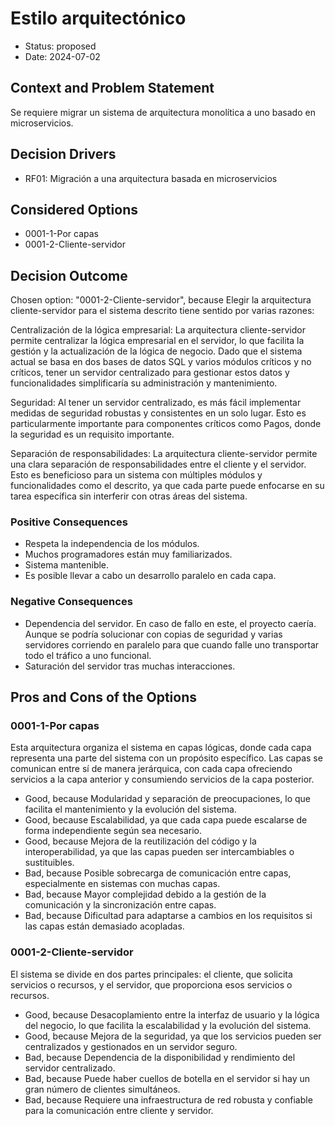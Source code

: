# Estilo arquitectónico

* Status: proposed
* Date: 2024-07-02

## Context and Problem Statement

Se requiere migrar un sistema de arquitectura monolítica a uno basado en microservicios.

## Decision Drivers

* RF01: Migración a una arquitectura basada en microservicios

## Considered Options

* 0001-1-Por capas
* 0001-2-Cliente-servidor

## Decision Outcome

Chosen option: "0001-2-Cliente-servidor", because Elegir la arquitectura cliente-servidor para el sistema descrito tiene sentido por varias razones:

Centralización de la lógica empresarial: La arquitectura cliente-servidor permite centralizar la lógica empresarial en el servidor, lo que facilita la gestión y la actualización de la lógica de negocio. Dado que el sistema actual se basa en dos bases de datos SQL y varios módulos críticos y no críticos, tener un servidor centralizado para gestionar estos datos y funcionalidades simplificaría su administración y mantenimiento.

Seguridad: Al tener un servidor centralizado, es más fácil implementar medidas de seguridad robustas y consistentes en un solo lugar. Esto es particularmente importante para componentes críticos como Pagos, donde la seguridad es un requisito importante.

Separación de responsabilidades: La arquitectura cliente-servidor permite una clara separación de responsabilidades entre el cliente y el servidor. Esto es beneficioso para un sistema con múltiples módulos y funcionalidades como el descrito, ya que cada parte puede enfocarse en su tarea específica sin interferir con otras áreas del sistema.

### Positive Consequences

* Respeta la independencia de los módulos.
* Muchos programadores están muy familiarizados.
* Sistema mantenible.
* Es posible llevar a cabo un desarrollo paralelo en cada capa.

### Negative Consequences

* Dependencia del servidor. En caso de fallo en este, el proyecto caería. Aunque se podría solucionar con copias de seguridad y varias servidores corriendo en paralelo para que cuando falle uno transportar todo el tráfico a uno funcional.
* Saturación del servidor tras muchas interacciones.

## Pros and Cons of the Options

### 0001-1-Por capas

Esta arquitectura organiza el sistema en capas lógicas, donde cada capa representa una parte del sistema con un propósito específico. Las capas se comunican entre sí de manera jerárquica, con cada capa ofreciendo servicios a la capa anterior y consumiendo servicios de la capa posterior.

* Good, because Modularidad y separación de preocupaciones, lo que facilita el mantenimiento y la evolución del sistema.
* Good, because Escalabilidad, ya que cada capa puede escalarse de forma independiente según sea necesario.
* Good, because Mejora de la reutilización del código y la interoperabilidad, ya que las capas pueden ser intercambiables o sustituibles.
* Bad, because Posible sobrecarga de comunicación entre capas, especialmente en sistemas con muchas capas.
* Bad, because Mayor complejidad debido a la gestión de la comunicación y la sincronización entre capas.
* Bad, because Dificultad para adaptarse a cambios en los requisitos si las capas están demasiado acopladas.

### 0001-2-Cliente-servidor

El sistema se divide en dos partes principales: el cliente, que solicita servicios o recursos, y el servidor, que proporciona esos servicios o recursos.

* Good, because Desacoplamiento entre la interfaz de usuario y la lógica del negocio, lo que facilita la escalabilidad y la evolución del sistema.
* Good, because Mejora de la seguridad, ya que los servicios pueden ser centralizados y gestionados en un servidor seguro.
* Bad, because Dependencia de la disponibilidad y rendimiento del servidor centralizado.
* Bad, because Puede haber cuellos de botella en el servidor si hay un gran número de clientes simultáneos.
* Bad, because Requiere una infraestructura de red robusta y confiable para la comunicación entre cliente y servidor.
